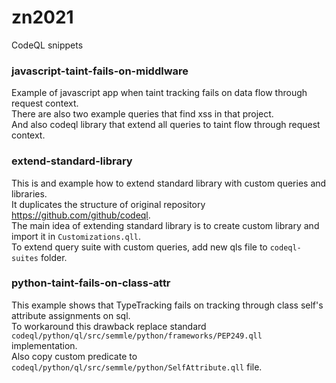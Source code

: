 # zn2021
CodeQL snippets

### javascript-taint-fails-on-middlware
Example of javascript app when taint tracking fails on data flow through request context.  
There are also two example queries that find xss in that project.  
And also codeql library that extend all queries to taint flow through request context.

### extend-standard-library
This is and example how to extend standard library with custom queries and libraries.  
It duplicates the structure of original repository https://github.com/github/codeql.  
The main idea of extending standard library is to create custom library and import it in `Customizations.qll`.  
To extend query suite with custom queries, add new qls file to `codeql-suites` folder.

### python-taint-fails-on-class-attr
This example shows that TypeTracking fails on tracking through class self's attribute assignments on sql.  
To workaround this drawback replace standard `codeql/python/ql/src/semmle/python/frameworks/PEP249.qll` implementation.  
Also copy custom predicate to `codeql/python/ql/src/semmle/python/SelfAttribute.qll` file.
